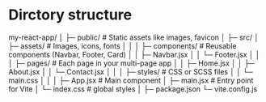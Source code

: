 # Dirctory structure


my-react-app/
│
├─ public/                 # Static assets like images, favicon
│
├─ src/
│   ├─ assets/             # Images, icons, fonts
│   │
│   ├─ components/         # Reusable components (Navbar, Footer, Card)
│   │   ├─ Navbar.jsx
│   │   └─ Footer.jsx
│   │
│   ├─ pages/              # Each page in your multi-page app
│   │   ├─ Home.jsx
│   │   ├─ About.jsx
│   │   └─ Contact.jsx
│   │
│   ├─ styles/             # CSS or SCSS files
│   │   └─ main.css
│   │
│   ├─ App.jsx             # Main component
│   ├─ main.jsx            # Entry point for Vite
│   └─ index.css           # global styles
│
├─ package.json
└─ vite.config.js
